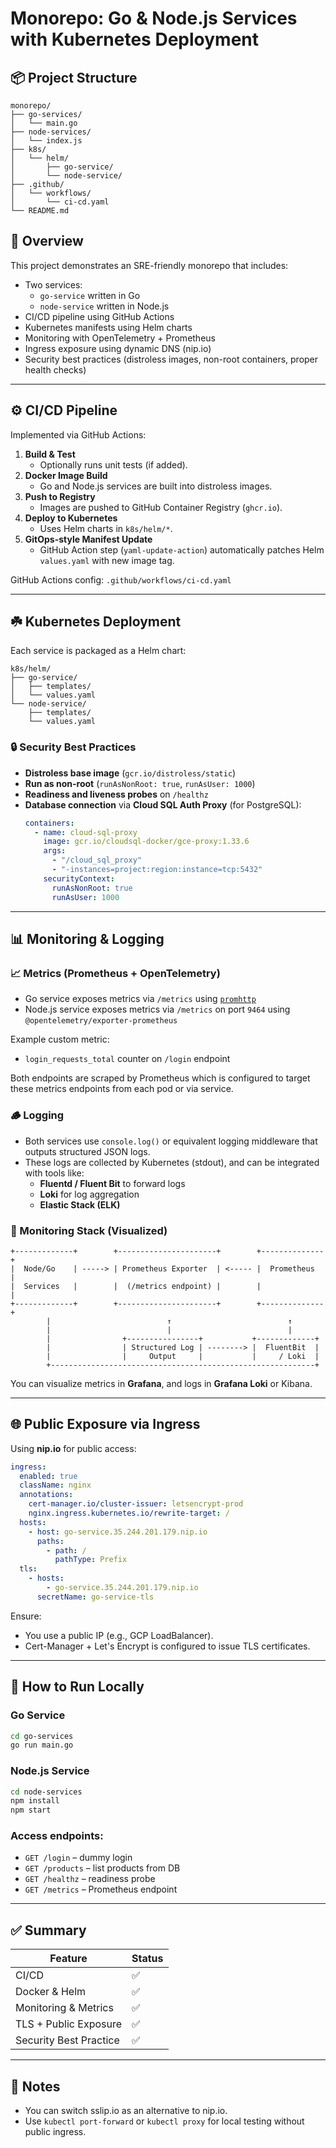 # Monorepo: Go & Node.js Services with Kubernetes Deployment

## 📦 Project Structure

```
monorepo/
├── go-services/
│   └── main.go
├── node-services/
│   └── index.js
├── k8s/
│   └── helm/
│       ├── go-service/
│       └── node-service/
├── .github/
│   └── workflows/
│       └── ci-cd.yaml
└── README.md
```

## 🚀 Overview

This project demonstrates an SRE-friendly monorepo that includes:

- Two services:
  - `go-service` written in Go
  - `node-service` written in Node.js
- CI/CD pipeline using GitHub Actions
- Kubernetes manifests using Helm charts
- Monitoring with OpenTelemetry + Prometheus
- Ingress exposure using dynamic DNS (nip.io)
- Security best practices (distroless images, non-root containers, proper health checks)

---

## ⚙️ CI/CD Pipeline

Implemented via GitHub Actions:

1. **Build & Test**
   - Optionally runs unit tests (if added).
2. **Docker Image Build**
   - Go and Node.js services are built into distroless images.
3. **Push to Registry**
   - Images are pushed to GitHub Container Registry (`ghcr.io`).
4. **Deploy to Kubernetes**
   - Uses Helm charts in `k8s/helm/*`.
5. **GitOps-style Manifest Update**
   - GitHub Action step (`yaml-update-action`) automatically patches Helm `values.yaml` with new image tag.

GitHub Actions config: `.github/workflows/ci-cd.yaml`

---

## ☘️ Kubernetes Deployment

Each service is packaged as a Helm chart:

```
k8s/helm/
├── go-service/
│   ├── templates/
│   └── values.yaml
└── node-service/
    ├── templates/
    └── values.yaml
```

### 🔒 Security Best Practices

- **Distroless base image** (`gcr.io/distroless/static`)
- **Run as non-root** (`runAsNonRoot: true`, `runAsUser: 1000`)
- **Readiness and liveness probes** on `/healthz`
- **Database connection** via **Cloud SQL Auth Proxy** (for PostgreSQL):
  ```yaml
  containers:
    - name: cloud-sql-proxy
      image: gcr.io/cloudsql-docker/gce-proxy:1.33.6
      args:
        - "/cloud_sql_proxy"
        - "-instances=project:region:instance=tcp:5432"
      securityContext:
        runAsNonRoot: true
        runAsUser: 1000
  ```

---

## 📊 Monitoring & Logging

### 📈 Metrics (Prometheus + OpenTelemetry)

- Go service exposes metrics via `/metrics` using [`promhttp`](https://pkg.go.dev/github.com/prometheus/client_golang/prometheus/promhttp)
- Node.js service exposes metrics via `/metrics` on port `9464` using `@opentelemetry/exporter-prometheus`

Example custom metric:
- `login_requests_total` counter on `/login` endpoint

Both endpoints are scraped by Prometheus which is configured to target these metrics endpoints from each pod or via service.

### 🪵 Logging

- Both services use `console.log()` or equivalent logging middleware that outputs structured JSON logs.
- These logs are collected by Kubernetes (stdout), and can be integrated with tools like:
  - **Fluentd / Fluent Bit** to forward logs
  - **Loki** for log aggregation
  - **Elastic Stack (ELK)**

### 🔧 Monitoring Stack (Visualized)

```
+-------------+        +----------------------+        +--------------+
|  Node/Go    | -----> | Prometheus Exporter  | <----- |  Prometheus  |
|  Services   |        |  (/metrics endpoint) |        |              |
+-------------+        +----------------------+        +--------------+
        |                          ↑                          ↑
        |                          |                          |
        |                +----------------+           +-------------+
        |                | Structured Log | --------> |  FluentBit  |
        |                |     Output     |           |     / Loki  |
        +-----------------------------------------------------------+
```

You can visualize metrics in **Grafana**, and logs in **Grafana Loki** or Kibana.

---

## 🌐 Public Exposure via Ingress

Using **nip.io** for public access:

```yaml
ingress:
  enabled: true
  className: nginx
  annotations:
    cert-manager.io/cluster-issuer: letsencrypt-prod
    nginx.ingress.kubernetes.io/rewrite-target: /
  hosts:
    - host: go-service.35.244.201.179.nip.io
      paths:
        - path: /
          pathType: Prefix
  tls:
    - hosts:
        - go-service.35.244.201.179.nip.io
      secretName: go-service-tls
```

Ensure:

- You use a public IP (e.g., GCP LoadBalancer).
- Cert-Manager + Let's Encrypt is configured to issue TLS certificates.

---

## 🧰 How to Run Locally

### Go Service

```bash
cd go-services
go run main.go
```

### Node.js Service

```bash
cd node-services
npm install
npm start
```

### Access endpoints:

- `GET /login` – dummy login
- `GET /products` – list products from DB
- `GET /healthz` – readiness probe
- `GET /metrics` – Prometheus endpoint

---

## ✅ Summary

| Feature                | Status |
| ---------------------- | ------ |
| CI/CD                  | ✅      |
| Docker & Helm          | ✅      |
| Monitoring & Metrics   | ✅      |
| TLS + Public Exposure  | ✅      |
| Security Best Practice | ✅      |

---

## 🧠 Notes

- You can switch sslip.io as an alternative to nip.io.
- Use `kubectl port-forward` or `kubectl proxy` for local testing without public ingress.

